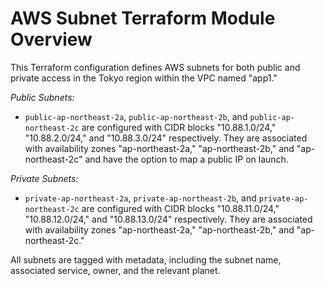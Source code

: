 # AWS Subnet Terraform Module Overview

This Terraform configuration defines AWS subnets for both public and private access in the Tokyo region within the VPC named "app1." 

*Public Subnets:*
- `public-ap-northeast-2a`, `public-ap-northeast-2b`, and `public-ap-northeast-2c` are configured with CIDR blocks "10.88.1.0/24," "10.88.2.0/24," and "10.88.3.0/24" respectively. They are associated with availability zones "ap-northeast-2a," "ap-northeast-2b," and "ap-northeast-2c" and have the option to map a public IP on launch.

*Private Subnets:*
- `private-ap-northeast-2a`, `private-ap-northeast-2b`, and `private-ap-northeast-2c` are configured with CIDR blocks "10.88.11.0/24," "10.88.12.0/24," and "10.88.13.0/24" respectively. They are associated with availability zones "ap-northeast-2a," "ap-northeast-2b," and "ap-northeast-2c."

All subnets are tagged with metadata, including the subnet name, associated service, owner, and the relevant planet.
